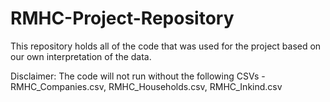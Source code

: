 # RMHC-Project-Repository
This repository holds all of the code that was used for the project based on our own interpretation of the data.

Disclaimer: The code will not run without the following CSVs - RMHC_Companies.csv, RMHC_Households.csv, RMHC_Inkind.csv
